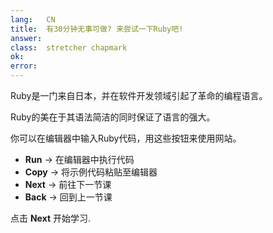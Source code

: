 ```yaml
---
lang:   CN
title:  有30分钟无事可做? 来尝试一下Ruby吧!
answer:
class:  stretcher chapmark
ok:
error:
---
```


Ruby是一门来自日本，并在软件开发领域引起了革命的编程语言。

Ruby的美在于其语法简洁的同时保证了语言的强大。

你可以在编辑器中输入Ruby代码，用这些按钮来使用网站。

- __Run__ &rarr; 在编辑器中执行代码
- __Copy__ &rarr; 将示例代码粘贴至编辑器
- __Next__ &rarr; 前往下一节课
- __Back__ &rarr; 回到上一节课

<div class="foxes">点击 <strong>Next</strong> 开始学习.</div>
